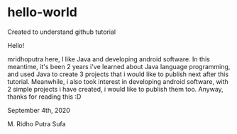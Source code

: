 # hello-world
Created to understand github tutorial

Hello!

mridhoputra here, I like Java and developing android software.
In this meantime, it's been 2 years i've learned about Java language programming, and used Java to create 3 projects that i would like to publish next after this tutorial.
Meanwhile, i also took interest in developing android software, with 2 simple projects i have created, i would like to publish them too.
Anyway, thanks for reading this :D

September 4th, 2020


M. Ridho Putra Sufa

